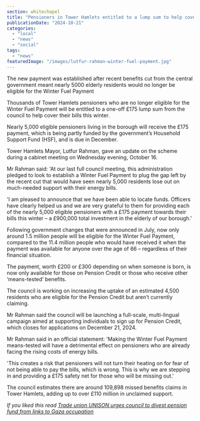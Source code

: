 ```yaml
---
section: whitechapel
title: "Pensioners in Tower Hamlets entitled to a lump sum to help cover fuel bills this winter"
publicationDate: "2024-10-21"
categories: 
  - "local"
  - "news"
  - "social"
tags: 
  - "news"
featuredImage: "/images/lutfur-rahman-winter-fuel-payment.jpg"
---
```


The new payment was established after recent benefits cut from the central government meant nearly 5000 elderly residents would no longer be eligible for the Winter Fuel Payment

Thousands of Tower Hamlets pensioners who are no longer eligible for the Winter Fuel Payment will be entitled to a one-off £175 lump sum from the council to help cover their bills this winter.

Nearly 5,000 eligible pensioners living in the borough will receive the £175 payment, which is being partly funded by the government’s Household Support Fund (HSF), and is due in December.

Tower Hamlets Mayor, Lutfur Rahman, gave an update on the scheme during a cabinet meeting on Wednesday evening, October 16.

Mr Rahman said: 'At our last full council meeting, this administration pledged to look to establish a Winter Fuel Payment to plug the gap left by the recent cut that would have seen nearly 5,000 residents lose out on much-needed support with their energy bills.

'I am pleased to announce that we have been able to locate funds. Officers have clearly helped us and we are very grateful to them for providing each of the nearly 5,000 eligible pensioners with a £175 payment towards their bills this winter – a £900,000 total investment in the elderly of our borough.'

Following government changes that were announced in July, now only around 1.5 million people will be eligible for the Winter Fuel Payment, compared to the 11.4 million people who would have received it when the payment was available for anyone over the age of 66 – regardless of their financial situation.

The payment, worth £200 or £300 depending on when someone is born, is now only available for those on Pension Credit or those who receive other ‘means-tested’ benefits.

The council is working on increasing the uptake of an estimated 4,500 residents who are eligible for the Pension Credit but aren’t currently claiming.

Mr Rahman said the council will be launching a full-scale, multi-lingual campaign aimed at supporting individuals to sign up for Pension Credit, which closes for applications on December 21, 2024.

Mr Rahman said in an official statement: 'Making the Winter Fuel Payment means-tested will have a detrimental effect on pensioners who are already facing the rising costs of energy bills.

'This creates a risk that pensioners will not turn their heating on for fear of not being able to pay the bills, which is wrong. This is why we are stepping in and providing a £175 safety net for those who will be missing out.'

The council estimates there are around 109,898 missed benefits claims in Tower Hamlets, adding up to over £110 million in unclaimed support.

_If you liked this read [Trade union UNISON urges council to divest pension fund from links to Gaza occupation](https://whitechapellondon.co.uk/unison-trade-union-coalition-urges-tower-hamlets-council-divestment-gaza/)_

